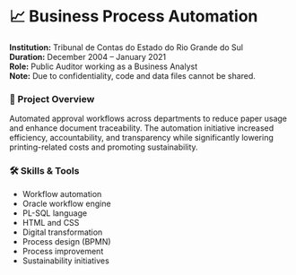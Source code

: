 # 📈 Business Process Automation

**Institution:** Tribunal de Contas do Estado do Rio Grande do Sul  
**Duration:** December 2004 – January 2021  
**Role:** Public Auditor working as a Business Analyst  
**Note:** Due to confidentiality, code and data files cannot be shared.

### 📌 Project Overview
Automated approval workflows across departments to reduce paper usage and enhance document traceability. The automation initiative increased efficiency, accountability, and transparency while significantly lowering printing-related costs and promoting sustainability.

### 🛠️ Skills & Tools
- Workflow automation
- Oracle workflow engine
- PL-SQL language
- HTML and CSS
- Digital transformation
- Process design (BPMN)   
- Process improvement  
- Sustainability initiatives  
